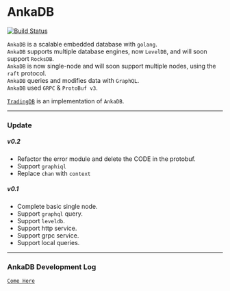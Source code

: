 # AnkaDB

[![Build Status](https://travis-ci.org/zhs007/ankadb.svg?branch=master)](https://travis-ci.org/zhs007/ankadb)

``AnkaDB`` is a scalable embedded database with ``golang``.  
``AnkaDB`` supports multiple database engines, now ``LevelDB``, and will soon support ``RocksDB``.  
``AnkaDB`` is now single-node and will soon support multiple nodes, using the ``raft`` protocol.  
``AnkaDB`` queries and modifies data with ``GraphQL``.  
``AnkaDB`` used ``GRPC`` & ``ProtoBuf v3``.  

[``TradingDB``](https://github.com/zhs007/tradingdb) is an implementation of ``AnkaDB``.

---
### Update

##### **v0.2**
- Refactor the error module and delete the CODE in the protobuf.
- Support ``graphiql``
- Replace ``chan`` with ``context``

##### **v0.1**
- Complete basic single node.
- Support ``graphql`` query.
- Support ``leveldb``.
- Support http service.
- Support grpc service.
- Support local queries.

---
### AnkaDB Development Log

[``Come Here``](https://github.com/zhs007/ankadb/blob/master/blog.md)